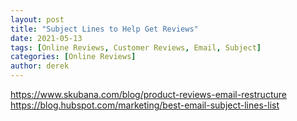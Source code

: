```yaml
---
layout: post
title: "Subject Lines to Help Get Reviews"
date: 2021-05-13
tags: [Online Reviews, Customer Reviews, Email, Subject]
categories: [Online Reviews]
author: derek
---
```


https://www.skubana.com/blog/product-reviews-email-restructure
https://blog.hubspot.com/marketing/best-email-subject-lines-list